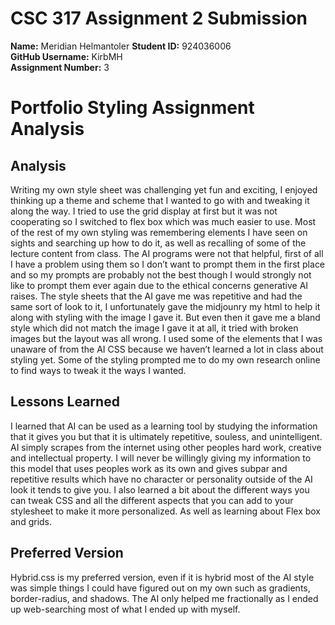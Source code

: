 # CSC 317 Assignment 2 Submission

**Name:** Meridian Helmantoler 
**Student ID:** 924036006  
**GitHub Username:** KirbMH  
**Assignment Number:** 3

# Portfolio Styling Assignment Analysis

## Analysis
Writing my own style sheet was challenging yet fun and exciting, I enjoyed thinking up a theme and scheme that I wanted to go with and tweaking it along the way. I tried to use the grid display at first but it was not cooperating so I switched to flex box which was much easier to use. Most of the rest of my own styling was remembering elements I have seen on sights and searching up how to do it, as well as recalling of some of the lecture content from class. The AI programs were not that helpful, first of all I have a problem using them so I don’t want to prompt them in the first place and so my prompts are probably not the best though I would strongly not like to prompt them ever again due to the ethical concerns generative AI raises. The style sheets that the AI gave me was repetitive and had the same sort of look to it, I unfortunately gave the midjounry my html to help it along with styling with the image I gave it. But even then it gave me a bland style which did not match the image I gave it at all, it tried with broken images but the layout was all wrong. I used some of the elements that I was unaware of from the AI CSS because we haven’t learned a lot in class about styling yet. Some of the styling prompted me to do my own research online to find ways to tweak it the ways I wanted.

## Lessons Learned
I learned that AI can be used as a learning tool by studying the information that it gives you but that it is ultimately repetitive, souless, and unintelligent. AI simply scrapes from the internet using other peoples hard work, creative and intellectual property. I will never be willingly giving my information to this model that uses peoples work as its own and gives subpar and repetitive results which have no character or personality outside of the AI look it tends to give you.
I also learned a bit about the different ways you can tweak CSS and all the different aspects that you can add to your stylesheet to make it more personalized. As well as learning about Flex box and grids.

## Preferred Version
Hybrid.css is my preferred version, even if it is hybrid most of the AI style was simple things I could have figured out on my own such as gradients, border-radius, and shadows. The AI only helped me fractionally as I ended up web-searching most of what I ended up with myself.
